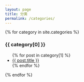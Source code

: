 ```yaml
---
layout: page
title: 分类
permalink: /categories/
---
```


{% for category in site.categories %}
<h3>{{ category[0] }}</h3>
<ul>
  {% for post in category[1] %}
    <li><a href="{{ post.url }}">{{ post.title }}</a></li>
  {% endfor %}
</ul>
{% endfor %}